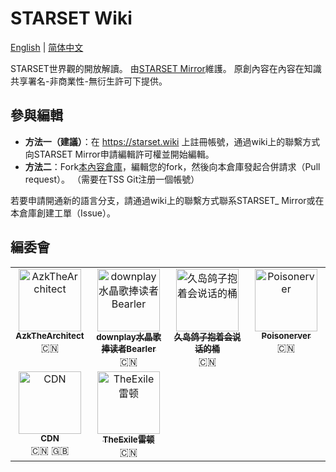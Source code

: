 # STARSET Wiki

[English](/en/README.md) | [简体中文](/zh-cn/README.md)

STARSET世界觀的開放解讀。 由[STARSET Mirror](https://forum.starsetonline.cn/d/18-starset-mirrorstarset)維護。 原創內容在內容在知識共享署名-非商業性-無衍生許可下提供。

## 參與編輯
- **方法一（建議）**：在 https://starset.wiki 上註冊帳號，通過wiki上的聯繫方式向STARSET Mirror申請編輯許可權並開始編輯。
- **方法二**：Fork[本內容倉庫](https://git.thestarsetsociety.cn/STARSET_Mirror/starset-wiki-contents)，編輯您的fork，然後向本倉庫發起合併請求（Pull request）。 （需要在TSS Git注册一個帳號）

若要申請開通新的語言分支，請通過wiki上的聯繫方式聯系STARSET_ Mirror或在本倉庫創建工單（Issue）。

## 編委會

<table>
  <tbody>
    <tr>
      <td align="center" valign="top" width="25%"><a href="https://space.bilibili.com/488387304"><img src="https://img.starset.fans/2023/02/10/63e5f09f1c8ba.jpg" width="100px;" alt="AzkTheArchitect"/><br /><sub><b>AzkTheArchitect</b></sub></a><br />🇨🇳</td>
      <td align="center" valign="top" width="25%"><a href="https://space.bilibili.com/505711149"><img src="https://img.starset.fans/2023/02/10/63e5f2bb3588c.jpg" width="100px;" alt="downplay水晶歌捧读者Bearler"/><br /><sub><b>downplay水晶歌捧读者Bearler</b></sub></a><br />🇨🇳</td>
      <td align="center" valign="top" width="25%"><a href="https://space.bilibili.com/271885937"><img src="https://img.starset.fans/2023/02/10/63e5f35084aa9.jpg" width="100px;" alt="久岛鸽子抱着会说话的桶"/><br /><sub><b>久岛鸽子抱着会说话的桶</b></sub></a><br />🇨🇳</td>
     <td align="center" valign="top" width="25%"><a href="https://space.bilibili.com/347355485"><img src="https://img.starset.fans/2023/02/10/63e5f3ab5d29d.jpg" width="100px;" alt="Poisonerver"/><br /><sub><b>Poisonerver</b></sub></a><br />🇨🇳</td>
    </tr>
    <tr>
     <td align="center" valign="top" width="25%"><a href="https://codeword.info"><img src="https://img.starset.fans/2023/02/10/63e5f3f59e0a0.jpg" width="100px;" alt="CDN"/><br /><sub><b>CDN</b></sub></a><br />🇨🇳 🇬🇧</td>
     <td align="center" valign="top" width="25%"><a href="https://space.bilibili.com/38319344"><img src="https://img.starset.fans/2023/02/10/63e5f4ba26728.jpg" width="100px;" alt="TheExile雷顿"/><br /><sub><b>TheExile雷顿</b></sub></a><br />🇨🇳</td>
    </tr>
  </tbody>
</table>
